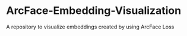 # ArcFace-Embedding-Visualization
A repository to visualize embeddings created by using ArcFace Loss

